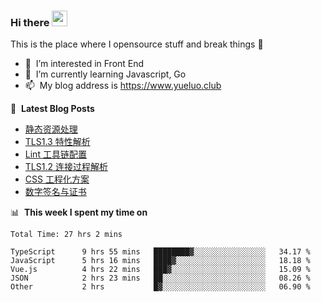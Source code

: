 ### Hi there <a href="https://www.yueluo.club/"><img src="https://media.giphy.com/media/hvRJCLFzcasrR4ia7z/giphy.gif" width="25px"></a>
This is the place where I opensource stuff and break things :rofl:

- 👀 &nbsp;I’m interested in Front End
- 🌱 &nbsp;I’m currently learning Javascript, Go
- 📫 &nbsp;My blog address is https://www.yueluo.club

📕 &nbsp;**Latest Blog Posts**

<!-- BLOG-POST-LIST:START -->
- [静态资源处理](https://blog.yueluo.club/detail?articleId=6261e65b65e52c4388400428)
- [TLS1.3 特性解析](https://blog.yueluo.club/detail?articleId=62601f89ae42297e8e4c6bea)
- [Lint 工具链配置](https://blog.yueluo.club/detail?articleId=625f3517f6c4b04261d39e97)
- [TLS1.2 连接过程解析](https://blog.yueluo.club/detail?articleId=625ed8f2f6c4b04261d39b76)
- [CSS 工程化方案](https://blog.yueluo.club/detail?articleId=625df831f6c4b04261d39526)
- [数字签名与证书](https://blog.yueluo.club/detail?articleId=625d63a0f6c4b04261d39244)
<!-- BLOG-POST-LIST:END -->

📊 &nbsp;**This week I spent my time on**

<!--START_SECTION:waka-->

```text
Total Time: 27 hrs 2 mins

TypeScript      9 hrs 55 mins   ████████▓░░░░░░░░░░░░░░░░   34.17 %
JavaScript      5 hrs 16 mins   ████▓░░░░░░░░░░░░░░░░░░░░   18.18 %
Vue.js          4 hrs 22 mins   ███▓░░░░░░░░░░░░░░░░░░░░░   15.09 %
JSON            2 hrs 23 mins   ██░░░░░░░░░░░░░░░░░░░░░░░   08.26 %
Other           2 hrs           █▓░░░░░░░░░░░░░░░░░░░░░░░   06.90 %
```

<!--END_SECTION:waka-->